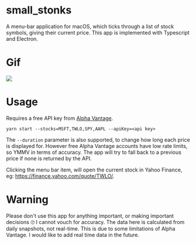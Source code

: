 # small_stonks

A menu-bar application for macOS, which ticks through a list of stock symbols, giving their current price. This app is implemented with Typescript and Electron.

# Gif

<img src="usage.gif">

# Usage

Requires a free API key from [Alpha Vantage](https://www.alphavantage.co/support/#api-key).

```
yarn start --stocks=MSFT,TWLO,SPY,AAPL --apiKey=<api key>
```

The `--duration` parameter is also supported, to change how long each price is displayed for. However free Alpha Vantage accounts have low rate limits, so YMMV in terms of accuracy. The app will try to fall back to a previous price if none is returned by the API.

Clicking the menu bar item, will open the current stock in Yahoo Finance, eg: https://finance.yahoo.com/quote/TWLO/.

# Warning

Please don't use this app for anything important, or making important decisions 🙄 I cannot vouch for accuracy. The data here is calculated from daily snapshots, not real-time. This is due to some limitations of Alpha Vantage. I would like to add real time data in the future.